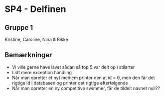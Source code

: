 # SP4 - Delfinen
## Gruppe 1
Kristine, Caroline, Nina & Rikke

## Bemærkninger
- Vi ville gerne have lavet sådan så top 5 var delt op i stilarter
- Lidt mere exception handling
- Når man opretter et nyt medlem printer den at id = 0, men den får det rigtige id i databasen og printer det rigtige efterfølgende
- Når man opretter en ny competitive swimmer, får de tildelt navnet null??
